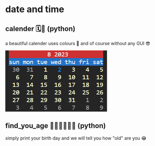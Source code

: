 # date and time

## calender 🗓️📆 (python)
a beautiful calender uses colours 📅 and of course without any GUI 😎

![Alt text](image-2.png)

## find_you_age 👴🏿👵🏿🧓🏿 (python)
simply print your birth day and we will tell you how "old" are you 😂